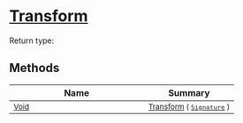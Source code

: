 # [Transform](./FilterPoints-100663753.md)


Return type:
## Methods

| Name | Summary | 
| --- | --- | 
| <sub>[Void](https://docs.microsoft.com/en-us/dotnet/api/System.Void)</sub><img width=200/>| <sub>[Transform](./FilterPoints-100663753.md) ( [`Signature`](./../../../../Signature.md) )</sub>| <br>


